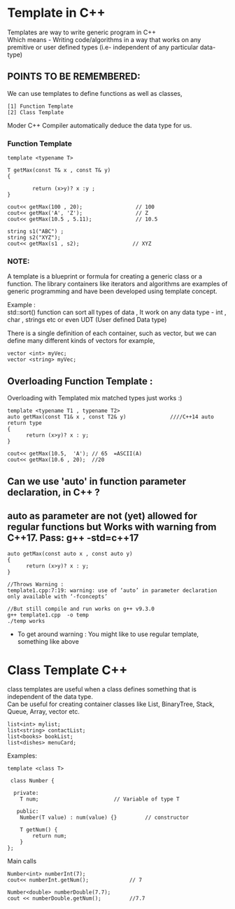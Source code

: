 # Template in C++

Templates are way to write generic program in C++  
Which means - Writing code/algorithms in a way that works on any premitive or user defined types (i.e- independent of any particular data-type)

## POINTS TO BE REMEMBERED:
We can use templates to define functions as well as classes,                                                 
  ```
  [1] Function Template                                                     
  [2] Class Template
  ```
Moder C++ Compiler automatically deduce the data type for us.


### Function Template

```
template <typename T>

T getMax(const T& x , const T& y)
{

        return (x>y)? x :y ;
}

cout<< getMax(100 , 20);                 // 100 
cout<< getMax('A', 'Z');                 // Z
cout<< getMax(10.5 , 5.11);              // 10.5

string s1("ABC") ;
string s2("XYZ");
cout<< getMax(s1 , s2);                 // XYZ

```  
### NOTE:  
A template is a blueprint or formula for creating a generic class or a function. 
The library containers like iterators and algorithms are examples of generic programming and have been developed using template concept.
  
  Example :                              
  std::sort() function can sort all types of data , It work on any data type - int , char , strings etc or even UDT (User defined Data type)

There is a single definition of each container, such as vector, 
but we can define many different kinds of vectors for example, 

```
vector <int> myVec;
vector <string> myVec; 
```
  
##  Overloading Function Template : 
Overloading with Templated mix matched types just works :)  

```
template <typename T1 , typename T2>
auto getMax(const T1& x , const T2& y)              ////C++14 auto return type
{
      return (x>y)? x : y;
}
```
```
cout<< getMax(10.5,  'A'); // 65  =ASCII(A) 
cout<< getMax(10.6 , 20);  //20
```

## Can we use 'auto' in function parameter declaration, in C++ ? 
## auto as parameter are not (yet) allowed for regular functions but Works with warning from C++17.  Pass:  g++ -std=c++17 

```
auto getMax(const auto x , const auto y)
{
      return (x>y)? x : y;
}

```
```
//Throws Warning :
template1.cpp:7:19: warning: use of ‘auto’ in parameter declaration only available with ‘-fconcepts’

//But still compile and run works on g++ v9.3.0 
g++ template1.cpp  -o temp
./temp works
```
* To get around warning : You might like to use regular template, something like above 



# Class Template C++

class templates are useful when a class defines something that is independent of the data type.             
Can be useful for creating container classes like List, BinaryTree, Stack, Queue, Array, vector etc. 

```
list<int> mylist;
list<string> contactList;
list<books> bookList;
list<dishes> menuCard;
```  
Examples:  

```
template <class T>

 class Number {
 
  private:
    T num;                        // Variable of type T

   public:
    Number(T value) : num(value) {}         // constructor

    T getNum() {
        return num;
    }
};
```

Main calls

```  
Number<int> numberInt(7);
cout<< numberInt.getNum();             // 7
  
Number<double> numberDouble(7.7);
cout << numberDouble.getNum();         //7.7
```  
